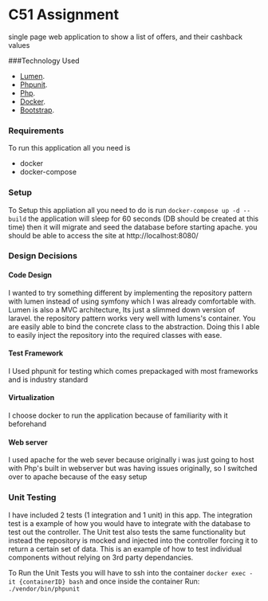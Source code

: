 # C51 Assignment

single page web application to show a list of offers, and their cashback values

###Technology Used
- [Lumen](https://lumen.laravel.com/docs).
- [Phpunit](https://phpunit.de/).
- [Php](https://www.php.net/).
- [Docker](https://www.docker.com/).
- [Bootstrap](https://getbootstrap.com/).

### Requirements
To run this application all you need is
- docker
- docker-compose

### Setup
To Setup this appliation all you need to do is run
``docker-compose up -d --build``
the application will sleep for 60 seconds (DB should be created at this time) then it will
migrate and seed the database before starting apache. you should be able to access the site
at http://localhost:8080/


### Design Decisions

#### Code Design
I wanted to try something different by implementing the repository pattern with lumen
instead of using symfony which I was already comfortable with. Lumen is also a MVC architecture,
Its just a slimmed down version of laravel. the repository pattern works very well
with lumens's container. You are easily able to bind the concrete class to the abstraction.
Doing this I able to easily inject the repository into the required classes with ease.

#### Test Framework
I Used phpunit for testing which comes prepackaged with most frameworks and is industry standard


#### Virtualization 
I choose docker to run the application because of familiarity with it beforehand

#### Web server
I used apache for the web sever because originally i was just going to host with Php's built in webserver
but was having issues originally, so I switched over to apache because of the easy setup

### Unit Testing
I have included 2 tests (1 integration and 1 unit) in this app. The integration test is a
example of how you would have to integrate with the database to test out the controller.
The Unit test also tests the same functionality but instead the repository is mocked and
injected into the controller forcing it to return a certain set of data. This is an 
example of how to test individual components without relying on 3rd party dependancies.

To Run the Unit Tests you will have to ssh into the container
```docker exec -it {containerID} bash``` and once inside the container Run:
``./vendor/bin/phpunit``
